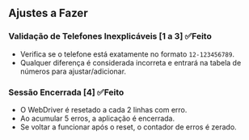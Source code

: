 ## Ajustes a Fazer

### Validação de Telefones Inexplicáveis [1 a 3] ✅Feito

- Verifica se o telefone está exatamente no formato `12-123456789`.
- Qualquer diferença é considerada incorreta e entrará na tabela de números para ajustar/adicionar.

### Sessão Encerrada [4] ✅Feito

- O WebDriver é resetado a cada 2 linhas com erro.
- Ao acumular 5 erros, a aplicação é encerrada.
- Se voltar a funcionar após o reset, o contador de erros é zerado.
